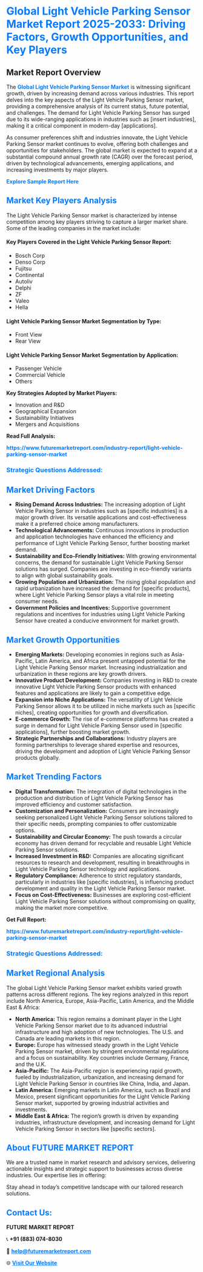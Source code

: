 <h1 style="color: #007BFF;">Global Light Vehicle Parking Sensor Market Report 2025-2033: Driving Factors, Growth Opportunities, and Key Players</h1>

<section id="overview">
<h2>Market Report Overview</h2>
<p>The <a href="https://www.futuremarketreport.com/industry-report/light-vehicle-parking-sensor-market" style="color: #007BFF; text-decoration: none;"><strong>Global Light Vehicle Parking Sensor Market</strong></a> is witnessing significant growth, driven by increasing demand across various industries. This report delves into the key aspects of the Light Vehicle Parking Sensor market, providing a comprehensive analysis of its current status, future potential, and challenges. The demand for Light Vehicle Parking Sensor has surged due to its wide-ranging applications in industries such as [insert industries], making it a critical component in modern-day [applications].</p>
<p>As consumer preferences shift and industries innovate, the Light Vehicle Parking Sensor market continues to evolve, offering both challenges and opportunities for stakeholders. The global market is expected to expand at a substantial compound annual growth rate (CAGR) over the forecast period, driven by technological advancements, emerging applications, and increasing investments by major players.</p>
</section>

<section id="overview">
<p><a href="https://www.futuremarketreport.com/request-sample/reportId=26083" style="color: #007BFF; text-decoration: none;"><strong>Explore Sample Report Here</strong></a></p>
</section>

<section id="key-players">
<h2 style="color: #007BFF;">Market Key Players Analysis</h2>
<p>The Light Vehicle Parking Sensor market is characterized by intense competition among key players striving to capture a larger market share. Some of the leading companies in the market include:</p>
<h4>Key Players Covered in the Light Vehicle Parking Sensor Report:</h4>
<ul><li>Bosch Corp</li><li>Denso Corp</li><li>Fujitsu</li><li>Continental</li><li>Autoliv</li><li>Delphi</li><li>ZF</li><li>Valeo</li><li>Hella</li></ul>
<h4>Light Vehicle Parking Sensor Market Segmentation by Type:</h4>
<ul><li>Front View</li><li>Rear View</li></ul>

<h4>Light Vehicle Parking Sensor Market Segmentation by Application:</h4>
<ul><li>Passenger Vehicle</li><li>Commercial Vehicle</li><li>Others</li></ul>
<p><strong>Key Strategies Adopted by Market Players:</strong></p>
<ul>
<li>Innovation and R&D</li>
<li>Geographical Expansion</li>
<li>Sustainability Initiatives</li>
<li>Mergers and Acquisitions</li>
</ul>
</section>

<section>
<p><strong>Read Full Analysis: </strong></p><a href="https://www.futuremarketreport.com/industry-report/light-vehicle-parking-sensor-market" style="color: #007BFF; text-decoration: none;"><strong>https://www.futuremarketreport.com/industry-report/light-vehicle-parking-sensor-market</strong></a>
<h3 style="color: #007BFF;">Strategic Questions Addressed:</h3>
</section>

<section id="driving-factors">
<h2 style="color: #007BFF;">Market Driving Factors</h2>
<ul>
<li><strong>Rising Demand Across Industries:</strong> The increasing adoption of Light Vehicle Parking Sensor in industries such as [specific industries] is a major growth driver. Its versatile applications and cost-effectiveness make it a preferred choice among manufacturers.</li>
<li><strong>Technological Advancements:</strong> Continuous innovations in production and application technologies have enhanced the efficiency and performance of Light Vehicle Parking Sensor, further boosting market demand.</li>
<li><strong>Sustainability and Eco-Friendly Initiatives:</strong> With growing environmental concerns, the demand for sustainable Light Vehicle Parking Sensor solutions has surged. Companies are investing in eco-friendly variants to align with global sustainability goals.</li>
<li><strong>Growing Population and Urbanization:</strong> The rising global population and rapid urbanization have increased the demand for [specific products], where Light Vehicle Parking Sensor plays a vital role in meeting consumer needs.</li>
<li><strong>Government Policies and Incentives:</strong> Supportive government regulations and incentives for industries using Light Vehicle Parking Sensor have created a conducive environment for market growth.</li>
</ul>
</section>

<section id="growth-opportunities">
<h2 style="color: #007BFF;">Market Growth Opportunities</h2>
<ul>
<li><strong>Emerging Markets:</strong> Developing economies in regions such as Asia-Pacific, Latin America, and Africa present untapped potential for the Light Vehicle Parking Sensor market. Increasing industrialization and urbanization in these regions are key growth drivers.</li>
<li><strong>Innovative Product Development:</strong> Companies investing in R&D to create innovative Light Vehicle Parking Sensor products with enhanced features and applications are likely to gain a competitive edge.</li>
<li><strong>Expansion into Niche Applications:</strong> The versatility of Light Vehicle Parking Sensor allows it to be utilized in niche markets such as [specific niches], creating opportunities for growth and diversification.</li>
<li><strong>E-commerce Growth:</strong> The rise of e-commerce platforms has created a surge in demand for Light Vehicle Parking Sensor used in [specific applications], further boosting market growth.</li>
<li><strong>Strategic Partnerships and Collaborations:</strong> Industry players are forming partnerships to leverage shared expertise and resources, driving the development and adoption of Light Vehicle Parking Sensor products globally.</li>
</ul>
</section>

<section id="trending-factors">
<h2 style="color: #007BFF;">Market Trending Factors</h2>
<ul>
<li><strong>Digital Transformation:</strong> The integration of digital technologies in the production and distribution of Light Vehicle Parking Sensor has improved efficiency and customer satisfaction.</li>
<li><strong>Customization and Personalization:</strong> Consumers are increasingly seeking personalized Light Vehicle Parking Sensor solutions tailored to their specific needs, prompting companies to offer customizable options.</li>
<li><strong>Sustainability and Circular Economy:</strong> The push towards a circular economy has driven demand for recyclable and reusable Light Vehicle Parking Sensor solutions.</li>
<li><strong>Increased Investment in R&D:</strong> Companies are allocating significant resources to research and development, resulting in breakthroughs in Light Vehicle Parking Sensor technology and applications.</li>
<li><strong>Regulatory Compliance:</strong> Adherence to strict regulatory standards, particularly in industries like [specific industries], is influencing product development and quality in the Light Vehicle Parking Sensor market.</li>
<li><strong>Focus on Cost-Effectiveness:</strong> Businesses are exploring cost-efficient Light Vehicle Parking Sensor solutions without compromising on quality, making the market more competitive.</li>
</ul>
</section>

<section>
<p><strong>Get Full Report: </strong></p><a href="https://www.futuremarketreport.com/industry-report/light-vehicle-parking-sensor-market" style="color: #007BFF; text-decoration: none;"><strong>https://www.futuremarketreport.com/industry-report/light-vehicle-parking-sensor-market</strong></a>
<h3 style="color: #007BFF;">Strategic Questions Addressed:</h3>
</section>


<section id="regional-analysis">
<h2 style="color: #007BFF;">Market Regional Analysis</h2>
<p>The global Light Vehicle Parking Sensor market exhibits varied growth patterns across different regions. The key regions analyzed in this report include North America, Europe, Asia-Pacific, Latin America, and the Middle East & Africa:</p>
<ul>
<li><strong>North America:</strong> This region remains a dominant player in the Light Vehicle Parking Sensor market due to its advanced industrial infrastructure and high adoption of new technologies. The U.S. and Canada are leading markets in this region.</li>
<li><strong>Europe:</strong> Europe has witnessed steady growth in the Light Vehicle Parking Sensor market, driven by stringent environmental regulations and a focus on sustainability. Key countries include Germany, France, and the U.K.</li>
<li><strong>Asia-Pacific:</strong> The Asia-Pacific region is experiencing rapid growth, fueled by industrialization, urbanization, and increasing demand for Light Vehicle Parking Sensor in countries like China, India, and Japan.</li>
<li><strong>Latin America:</strong> Emerging markets in Latin America, such as Brazil and Mexico, present significant opportunities for the Light Vehicle Parking Sensor market, supported by growing industrial activities and investments.</li>
<li><strong>Middle East & Africa:</strong> The region’s growth is driven by expanding industries, infrastructure development, and increasing demand for Light Vehicle Parking Sensor in sectors like [specific sectors].</li>
</ul>
</section>

<footer>
<h2 style="color: #007BFF;">About FUTURE MARKET REPORT</h2>
<p>We are a trusted name in market research and advisory services, delivering actionable insights and strategic support to businesses across diverse industries. Our expertise lies in offering:</p>

<p>Stay ahead in today’s competitive landscape with our tailored research solutions.</p>

<h2 style="color: #007BFF;">Contact Us:</h2>
<p><strong>FUTURE MARKET REPORT</strong></p>
<p>📞 <strong>+91 (883) 074-8030</strong></p>
<p>📧 <strong><a href="mailto:help@futuremarketreport.com" style="color: #007BFF;">help@futuremarketreport.com</a></strong></p>
<p>🌐 <strong><a href="https://www.futuremarketreport.com/" style="color: #007BFF;">Visit Our Website</a></strong></p>
</footer>